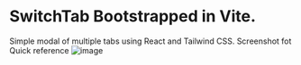 # SwitchTab Bootstrapped in Vite.
Simple modal of multiple tabs using React and Tailwind CSS.
Screenshot fot Quick reference
![image](https://github.com/surazgaundel/SwitchTab/assets/58950508/402ef2e1-56fa-479d-8fbb-61cb89a9b874)
